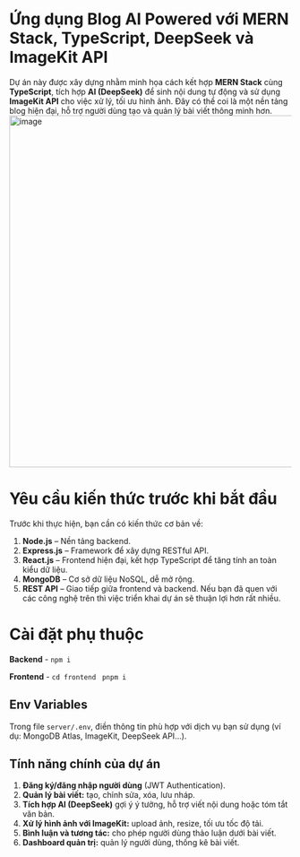 # Ứng dụng Blog AI Powered với MERN Stack, TypeScript, DeepSeek và ImageKit API

Dự án này được xây dựng nhằm minh họa cách kết hợp **MERN Stack** cùng **TypeScript**, tích hợp **AI (DeepSeek)** để sinh nội dung tự động và sử dụng **ImageKit API** cho việc xử lý, tối ưu hình ảnh. Đây có thể coi là một nền tảng blog hiện đại, hỗ trợ người dùng tạo và quản lý bài viết thông minh hơn.
<img width="1361" height="628" alt="image" src="https://github.com/user-attachments/assets/570fe2c2-66c4-4fc7-ad42-54ec8593f71d" />

# Yêu cầu kiến thức trước khi bắt đầu

Trước khi thực hiện, bạn cần có kiến thức cơ bản về:  
1.  **Node.js** – Nền tảng backend.
2.  **Express.js** – Framework để xây dựng RESTful API.
3.  **React.js** – Frontend hiện đại, kết hợp TypeScript để tăng tính an toàn kiểu dữ liệu.
4.  **MongoDB** – Cơ sở dữ liệu NoSQL, dễ mở rộng.
5.  **REST API** – Giao tiếp giữa frontend và backend.
Nếu bạn đã quen với các công nghệ trên thì việc triển khai dự án sẽ thuận lợi hơn rất nhiều.

# Cài đặt phụ thuộc

**Backend** - `npm i`

**Frontend** - `cd frontend` ` pnpm i`

## Env Variables

Trong file `server/.env`, điền thông tin phù hợp với dịch vụ bạn sử dụng (ví dụ: MongoDB Atlas, ImageKit, DeepSeek API…).

## Tính năng chính của dự án

1. **Đăng ký/đăng nhập người dùng** (JWT Authentication).  
2. **Quản lý bài viết:** tạo, chỉnh sửa, xóa, lưu nháp.  
2. **Tích hợp AI (DeepSeek)** gợi ý ý tưởng, hỗ trợ viết nội dung hoặc tóm tắt văn bản.  
4. **Xử lý hình ảnh với ImageKit:** upload ảnh, resize, tối ưu tốc độ tải.  
5. **Bình luận và tương tác:** cho phép người dùng thảo luận dưới bài viết.  
6. **Dashboard quản trị:** quản lý người dùng, thống kê bài viết.  
